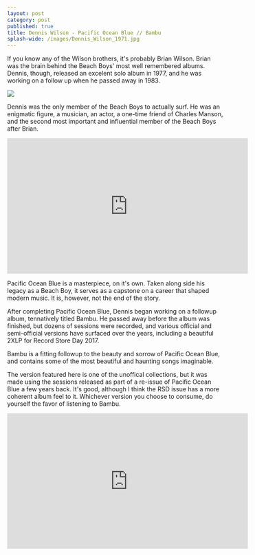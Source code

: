 ```yaml
---
layout: post
category: post
published: true
title: Dennis Wilson - Pacific Ocean Blue // Bambu
splash-wide: /images/Dennis_Wilson_1971.jpg
---
```

If you know any of the Wilson brothers, it's probably Brian Wilson. Brian was the brain behind the Beach Boys' most well remembered albums. Dennis, though, released an excelent solo album in 1977, and he was working on a follow up when he passed away in 1983. 

![]({{site.baseurl}}/images/Dennis_Wilson_1971.jpg)

Dennis was the only member of the Beach Boys to actually surf. He was an enigmatic figure, a musician, an actor, a one-time friend of Charles Manson, and the second most important and influential member of the Beach Boys after Brian. 

<iframe width="560" height="315" src="https://www.youtube.com/embed/iB6REIZ5GbM" frameborder="0" allowfullscreen></iframe>

Pacific Ocean Blue is a masterpiece, on it's own. Taken along side his legacy as a Beach Boy, it serves as a capstone on a career that shaped modern music. It is, however, not the end of the story. 

After completing Pacific Ocean Blue, Dennis began working on a followup album, tennatively titled Bambu. He passed away before the album was finished, but dozens of sessions were recorded, and various official and semi-official versions have surfaced over the years, including a beautiful 2XLP for Record Store Day 2017. 

Bambu is a fitting followup to the beauty and sorrow of Pacific Ocean Blue, and contains some of the most beautiful and haunting songs imaginable. 

The version featured here is one of the unoffical collections, but it was made using the sessions released as part of a re-issue of Pacific Ocean Blue a few years back. It's good, although I think the RSD issue has a more coherent album feel to it. Whichever version you choose to consume, do yourself the favor of listening to Bambu. 

<iframe width="560" height="315" src="https://www.youtube.com/embed/-lyg4kUTGY0" frameborder="0" allowfullscreen></iframe>
